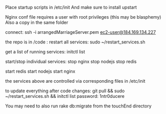 Place startup scripts in /etc/init
And make sure to install upstart

Nginx conf file requires a user with root privileges (this may be blasphemy)
Also a copy in the same folder

connect:
ssh -i arrangedMarriageServer.pem ec2-user@184.169.134.227

the repo is in /code
:
restart all services:
sudo ~/restart_services.sh

get a list of running services:
initctl list


start/stop individual services:
stop nginx
stop nodejs
stop redis

start redis
start nodejs
start nginx

the services above are controlled via corresponding files in /etc/init

to update everything after code changes:
git pull && sudo ~/restart_services.sh  && initctl list
password: 1ntr0ducere

You may need to also run rake db:migrate from the touchEnd directory
